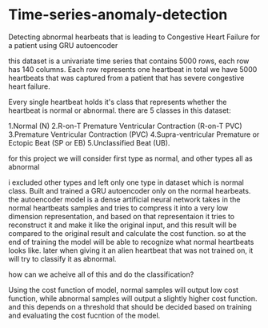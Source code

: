 # Time-series-anomaly-detection
Detecting abnormal hearbeats that is leading to Congestive Heart Failure for a patient using GRU autoencoder

this dataset is a univariate time series that contains 5000 rows, each row has 140 columns. Each row represents one heartbeat
in total we have 5000 heartbeats that was captured from a patient that has severe congestive heart failure.

Every single heartbeat holds it's class that represents whether the heartbeat is normal or abnormal.
there are 5 classes in this dataset:

1.Normal (N)
2.R-on-T Premature Ventricular Contraction (R-on-T PVC)
3.Premature Ventricular Contraction (PVC)
4.Supra-ventricular Premature or Ectopic Beat (SP or EB)
5.Unclassified Beat (UB).

for this project we will consider first type as normal, and other types all as abnormal


i excluded other types and left only one type in dataset which is normal class.
Built and trained a GRU autoencoder only on the normal hearbeats.
the autoencoder model is a dense artificial neural network takes in the normal heartbeats samples and tries to compress it into a very low dimension representation,
and based on that representaion it tries to reconstruct it and make it like the original input, 
and this result will be compared to the original result and calculate the cost function. 
so at the end of training the model will be able to recognize what normal heartbeats looks like. later when giving it an alien heartbeat that was not trained on,
it will try to classify it as abnormal.

how can we acheive all of this and do the classification?

Using the cost function of model, normal samples will output low cost function, while abnormal samples will output a slightly higher cost function. and this depends on 
a threshold 
that should be decided based on training and evaluating the cost fucntion of the model.
